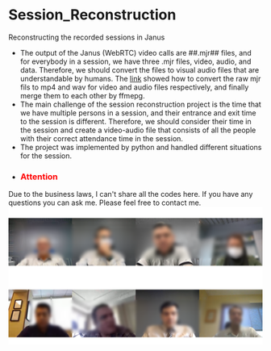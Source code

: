 # Session_Reconstruction
Reconstructing the recorded sessions in Janus
- The output of the Janus (WebRTC) video calls are ##.mjr## files, and for everybody in a session, we have three .mjr files, video, audio, and data. Therefore, we should convert the files to visual audio files that are understandable by humans. The [link](https://ourcodeworld.com/articles/read/1198/how-to-join-the-audio-and-video-mjr-from-a-recorded-session-of-janus-gateway-in-ubuntu-18-04) showed how to convert the raw mjr fils to mp4 and wav for video and audio files respectively, and finally merge them to each other by ffmepg. 
- The main challenge of the session reconstruction project is the time that we have multiple persons in a session, and their entrance and exit time to the session is different. Therefore, we should consider their time in the session and create a video-audio file that consists of all the people with their correct attendance time in the session.
- The project was implemented by python and handled different situations for the session.
- ### <span style="color:Red">Attention</span>
Due to the business laws, I can't share all the codes here. If you have any questions you can ask me. Please feel free to contact me.
![plot](./img/session.png)
